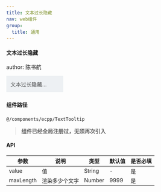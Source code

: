 ```yaml
---
title: 文本过长隐藏
nav: web组件
group:
  title: 通用
---
```


#### 文本过长隐藏

author: 陈书航

![img](./img/textTooltipImg.png)

#### 组件路径

`@/components/ecpp/TextTooltip`

> **组件已经全局注册过，无须再次引入**

#### API

| 参数      | 说明           | 类型   | 默认值 | 是否必填 |
| --------- | -------------- | ------ | ------ | -------- |
| value     | 值             | String | -      | 是       |
| maxLength | 渲染多少个文字 | Number | 9999   | 是       |
